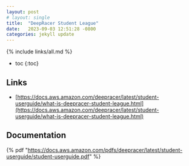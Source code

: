 ```yaml
---
layout: post
# layout: single
title:  "DeepRacer Student League"
date:   2023-09-03 12:51:28 -0800
categories: jekyll update
---
```


{% include links/all.md %}

* toc
{:toc}


## Links

 * [https://docs.aws.amazon.com/deepracer/latest/student-userguide/what-is-deepracer-student-league.html](https://docs.aws.amazon.com/deepracer/latest/student-userguide/what-is-deepracer-student-league.html)

## Documentation

 {% pdf "https://docs.aws.amazon.com/pdfs/deepracer/latest/student-userguide/student-userguide.pdf" %}

